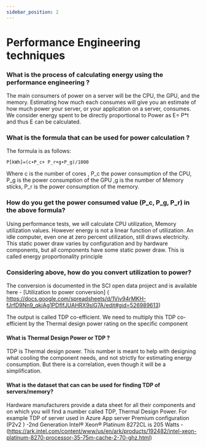 ```yaml
---
sidebar_position: 2
---
```



# Performance Engineering techniques

### What is the process of calculating energy using the performance engineering ?

The main consumers of power on a server will be the CPU, the GPU, and the memory. Estimating how much each consumes will give you an estimate of how much power your server, or your application on a server, consumes. We consider energy spent to be directly proportional to Power as E= P*t and thus E can be calculated.


### What is the formula that can be used for power calculation ?


The formula is as follows:

`P[kWh]=(c∙P_c+ P_r+g∙P_g)/1000`

Where c is the number of cores , P_c the power consumption of the CPU, P_g is the power consumption of the GPU ,g is the number of Memory sticks, P_r is the power consumption of the memory.

### How do you get the power consumed value (P_c, P_g, P_r) in the above formula?

Using performance tests, we will calculate CPU utilization, Memory utilization values. However  energy is not a linear function of utilization. An idle computer, even one at zero percent utilization, still draws electricity. This static power draw varies by configuration and by hardware components, but all components have some static power draw. This is called energy proportionality principle

### Considering above, how do you convert utilization to power? 

The conversion is documented in the SCI open data project and is available here - [Utilization to power conversion] (        https://docs.google.com/spreadsheets/d/1Viv94rMKH-fJrfD9Nn9_qkiAg1PDfIfJUAHRX9slG7A/edit#gid=526989613)

The output is called TDP co-efficient. We need to multiply this TDP co-efficient by the Thermal design power rating on the specific component

#### What is Thermal Design Power or TDP ?

TDP is Thermal design power. This number is meant to help with designing what cooling the component needs, and not strictly for estimating energy consumption. But there is a correlation, even though it will be a simplification.

#### What is the dataset that can can be used for finding TDP of servers/memory?

 Hardware manufacturers provide a data sheet for all their components and on which you will find a number called TDP, Thermal Design Power. For example TDP of server used in Azure App server Premium configuration (P2v2 ) -2nd Generation Intel® Xeon® Platinum 8272CL is 205 Watts -  (https://ark.intel.com/content/www/us/en/ark/products/192482/intel-xeon-platinum-8270-processor-35-75m-cache-2-70-ghz.html)


